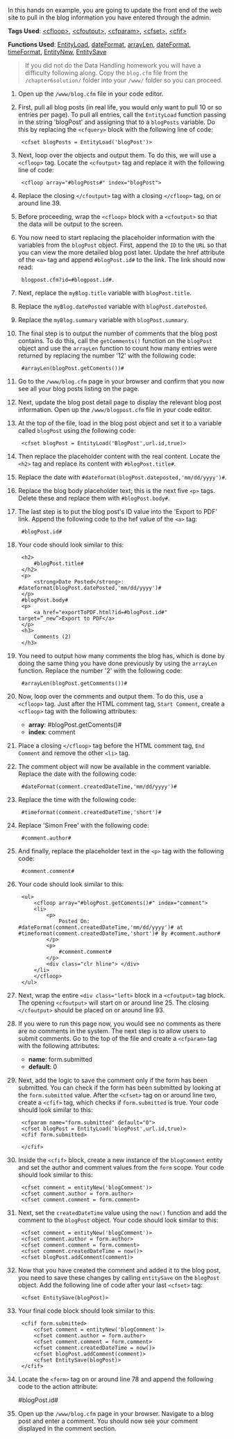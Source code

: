In this hands on example, you are going to update the front end of the web site to pull in the blog information you have entered through the admin.

**Tags Used**: [\<cfloop>](https://helpx.adobe.com/coldfusion/cfml-reference/coldfusion-tags/tags-j-l/cfloop.html), [\<cfoutput>](https://helpx.adobe.com/coldfusion/cfml-reference/coldfusion-tags/tags-m-o/cfoutput.html), [\<cfparam>](https://helpx.adobe.com/coldfusion/cfml-reference/coldfusion-tags/tags-p-q/cfparam.html), [\<cfset>](https://helpx.adobe.com/coldfusion/cfml-reference/coldfusion-tags/tags-r-s/cfset.html), [\<cfif>](https://helpx.adobe.com/coldfusion/cfml-reference/coldfusion-tags/tags-i/cfif.html)

**Functions Used**: [EntityLoad](https://helpx.adobe.com/coldfusion/cfml-reference/coldfusion-functions/functions-e-g/entityload.html), [dateFormat](https://helpx.adobe.com/coldfusion/cfml-reference/coldfusion-functions/functions-c-d/DateFormat.html), [arrayLen](https://helpx.adobe.com/coldfusion/cfml-reference/coldfusion-functions/functions-a-b/arraylen.html), [dateFormat](https://helpx.adobe.com/coldfusion/cfml-reference/coldfusion-functions/functions-c-d/DateFormat.html), [timeFormat](https://helpx.adobe.com/coldfusion/cfml-reference/coldfusion-functions/functions-t-z/TimeFormat.html), [EntityNew](https://helpx.adobe.com/coldfusion/cfml-reference/coldfusion-functions/functions-e-g/entitynew.html), [EntitySave](https://helpx.adobe.com/coldfusion/cfml-reference/coldfusion-functions/functions-e-g/entitysave.html)

> If you did not do the Data Handling homework you will have a difficulty following along. Copy the `blog.cfm` file from the `/chapter6solution/` folder into your `/www/` folder so you can proceed.

1. Open up the `/www/blog.cfm` file in your code editor.
1. First, pull all blog posts (in real life, you would only want to pull 10 or so entries per page). To pull all entries, call the `EntityLoad` function passing in the string 'blogPost' and assigning that to a `blogPosts` variable. Do this by replacing the `<cfquery>` block with the following line of code:

        <cfset blogPosts = EntityLoad('blogPost')>

1. Next, loop over the objects and output them. To do this, we will use a `<cfloop>` tag. Locate the `<cfoutput>` tag and replace it with the following line of code:

        <cfloop array="#blogPosts#" index="blogPost">

1. Replace the closing `</cfoutput>` tag with a closing `</cfloop>` tag, on or around line 39.
1. Before proceeding, wrap the `<cfloop>` block with a `<cfoutput>` so that the data will be output to the screen.
1. You now need to start replacing the placeholder information with the variables from the `blogPost` object. First, append the `ID` to the `URL` so that you can view the more detailed blog post later. Update the href attribute of the `<a>` tag and append `#blogPost.id#` to the link. The link should now read:

        blogpost.cfm?id=#blogpost.id#.

1. Next, replace the `myBlog.title` variable with `blogPost.title`.
1. Replace the `myBlog.datePosted` variable with `blogPost.datePosted`.
1. Replace the `myBlog.summary` variable with `blogPost.summary`.
1. The final step is to output the number of comments that the blog post contains. To do this, call the `getComments()` function on the `blogPost` object and use the `arrayLen` function to count how many entries were returned by replacing the number '12' with the following code:

        #arrayLen(blogPost.getComents())#

1. Go to the `/www/blog.cfm` page in your browser and confirm that you now see all your blog posts listing on the page.
1. Next, update the blog post detail page to display the relevant blog post information. Open up the `/www/blogpost.cfm` file in your code editor.
1. At the top of the file, load in the blog post object and set it to a variable called `blogPost` using the following code:

        <cfset blogPost = EntityLoad('BlogPost',url.id,true)>

1. Then replace the placeholder content with the real content. Locate the `<h2>` tag and replace its content with `#blogPost.title#`.
1. Replace the date with `#dateformat(blogPost.dateposted,'mm/dd/yyyy')#`.
1. Replace the blog body placeholder text; this is the next five `<p>` tags. Delete these and replace them with `#blogPost.body#`.
1. The last step is to put the blog post's ID value into the 'Export to PDF' link. Append the following code to the hef value of the `<a>` tag:

        #blogPost.id#

1. Your code should look similar to this:

        <h2>
            #blogPost.title#
        </h2>
        <p>
            <strong>Date Posted</strong>: #dateformat(blogPost.datePosted,'mm/dd/yyyy')#
        </p>
        #blogPost.body#
        <p>
            <a href="exportToPDF.html?id=#blogPost.id#" target=”_new”>Export to PDF</a>
        </p>
        <h3>
            Comments (2)
        </h3>

1. You need to output how many comments the blog has, which is done by doing the same thing you have done previously by using the `arrayLen` function. Replace the number '2' with the following code:

        #arrayLen(blogPost.getComments())#

1. Now, loop over the comments and output them. To do this, use a `<cfloop>` tag. Just after the HTML comment tag, `Start Comment`, create a `<cfloop>` tag with the following attributes:
    * **array**: #blogPost.getComents()#
    * **index**: comment
1. Place a closing `</cfloop>` tag before the HTML comment tag, `End Comment` and remove the other `<li>` tag.
1. The comment object will now be available in the comment variable. Replace the date with the following code:

        #dateFormat(comment.createdDateTime,'mm/dd/yyyy')#

1. Replace the time with the following code:

        #timeformat(comment.createdDateTime,'short')#

1. Replace 'Simon Free' with the following code:

        #comment.author#

1. And finally, replace the placeholder text in the `<p>` tag with the following code:

        #comment.comment#

1. Your code should look similar to this:

        <ul>
            <cfloop array="#blogPost.getComents()#" index="comment">
            <li>
                <p>
                    Posted On: #dateFormat(comment.createdDateTime,'mm/dd/yyyy')# at #timeformat(comment.createdDateTime,'short')# By #comment.author#
                </p>
                <p>
                    #comment.comment#
                </p>
                <div class="clr hline"> </div>
            </li>
            </cfloop>
        </ul>

1. Next, wrap the entire `<div class="left>` block in a `<cfoutput>` tag block. The opening `<cfoutput>` will start on or around line 25. The closing `</cfoutput>` should be placed on or around line 93.
1. If you were to run this page now, you would see no comments as there are no comments in the system. The next step is to allow users to submit comments. Go to the top of the file and create a `<cfparam>` tag with the following attributes:
    * **name**: form.submitted
    * **default**: 0
1. Next, add the logic to save the comment only if the form has been submitted. You can check if the form has been submitted by looking at the `form.submitted` value. After the `<cfset>` tag on or around line two, create a `<cfif>` tag, which checks if `form.submitted` is true. Your code should look similar to this:

        <cfparam name="form.submitted" default="0">
        <cfset blogPost = EntityLoad('blogPost',url.id,true)>
        <cfif form.submitted>

        </cfif>

1. Inside the `<cfif>` block, create a new instance of the `blogComment` entity and set the author and comment values from the `form` scope. Your code should look similar to this:

        <cfset comment = entityNew('blogComment')>
        <cfset comment.author = form.author>
        <cfset comment.comment = form.comment>

1. Next, set the `createdDateTime` value using the `now()` function and add the comment to the `blogPost` object. Your code should look similar to this:

        <cfset comment = entityNew('blogComment')>
        <cfset comment.author = form.author>
        <cfset comment.comment = form.comment>
        <cfset comment.createdDateTime = now()>
        <cfset blogPost.addComment(comment)>

1. Now that you have created the comment and added it to the blog post, you need to save these changes by calling `entitySave` on the `blogPost` object. Add the following line of code after your last `<cfset>` tag:

        <cfset EntitySave(blogPost)>

1. Your final code block should look similar to this:

        <cfif form.submitted>
            <cfset comment = entityNew('blogComment')>
            <cfset comment.author = form.author>
            <cfset comment.comment = form.comment>
            <cfset comment.createdDateTime = now()>
            <cfset blogPost.addComment(comment)>
            <cfset EntitySave(blogPost)>
        </cfif>

1. Locate the `<form>` tag on or around line 78 and append the following code to the action attribute:

    #blogPost.id#

1. Open up the `/www/blog.cfm` page in your browser. Navigate to a blog post and enter a comment. You should now see your comment displayed in the comment section.
